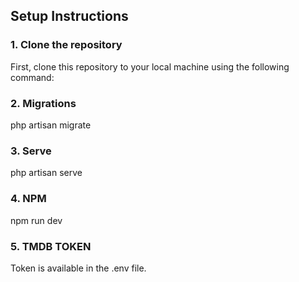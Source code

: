 ## Setup Instructions

### 1. Clone the repository
First, clone this repository to your local machine using the following command:


### 2. Migrations 
php artisan migrate

### 3. Serve
php artisan serve

### 4. NPM
npm run dev 

### 5. TMDB TOKEN
Token is available in the .env file.

